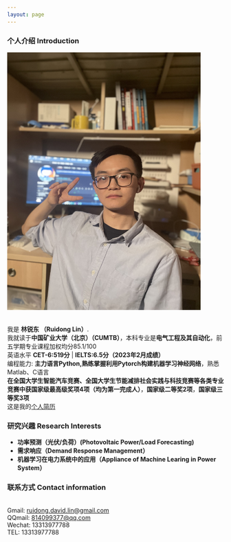 ```yaml
---
layout: page
---
```


### 个人介绍 Introduction


  <!-- <img src="blogs/web.assets/LinRuidong.jpg" class="floatpic" width="450" height="600" alt="来个生活比个耶"> -->
  <img src="/blogs/web.assets/LinRuidong.jpg" style="width: 450px; height: 600px;" alt="图片描述">

<br>我是 **林锐东 （Ruidong Lin）**.
<br>我就读于**中国矿业大学（北京）（CUMTB）**，本科专业是**电气工程及其自动化**，前五学期专业课程加权均分85.1/100
<br>英语水平 **CET-6:519分** | **IELTS:6.5分（2023年2月成绩）** 
<br>编程能力: **主力语言Python,熟练掌握利用Pytorch构建机器学习神经网络**，熟悉Matlab、C语言
<br>**在全国大学生智能汽车竞赛、全国大学生节能减排社会实践与科技竞赛等各类专业竞赛中获国家级最高级奖项4项（均为第一完成人）**，**国家级二等奖2项**，**国家级三等奖3项**
<br>这是我的[个人简历]()

### 

### 研究兴趣 Research Interests 
- **功率预测（光伏/负荷）(Photovoltaic Power/Load Forecasting)**
- **需求响应（Demand Response Management）**
- **机器学习在电力系统中的应用（Appliance of Machine Learing in Power System）**

### 联系方式 Contact information

<br>Gmail: ruidong.david.lin@gmail.com
<br>QQmail: 814099377@qq.com
<br>Wechat: 13313977788
<br>TEL: 13313977788

